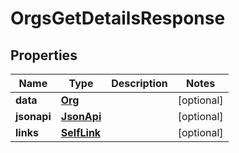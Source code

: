 

# OrgsGetDetailsResponse


## Properties

| Name | Type | Description | Notes |
|------------ | ------------- | ------------- | -------------|
|**data** | [**Org**](Org.md) |  |  [optional] |
|**jsonapi** | [**JsonApi**](JsonApi.md) |  |  [optional] |
|**links** | [**SelfLink**](SelfLink.md) |  |  [optional] |



